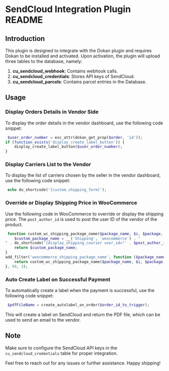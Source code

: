 # SendCloud Integration Plugin README

## Introduction

This plugin is designed to integrate with the Dokan plugin and requires Dokan to be installed and activated. Upon activation, the plugin will upload three tables to the database, namely:

1. **cu_sendcloud_webhook**: Contains webhook calls.
2. **cu_sendcloud_credentials**: Stores API keys of SendCloud.
3. **cu_sendcloud_parcels**: Contains parcel entries in the Database.

## Usage

### Display Orders Details in Vendor Side

To display the order details in the vendor dashboard, use the following code snippet:

```php
 $user_order_number = esc_attr(dokan_get_prop($order, 'id'));
if (function_exists('display_create_label_button')) {
    display_create_label_button($user_order_number);
}

```

### Display Carriers List to the Vendor

To display the list of carriers chosen by the seller in the vendor dashboard, use the following code snippet:

```php
 echo do_shortcode('[custom_shipping_form]');
```

### Override or Display Shipping Price in WooCommerce

Use the following code in WooCommerce to override or display the shipping price. The `post_author_id` is used to post the user ID of the vendor of the product.

```php
 function custom_wc_shipping_package_name($package_name, $i, $package, $post_author_id) {
    $custom_package_name = __('Shipping', 'woocommerce') . "
" . do_shortcode('[display_shipping_courier user_id="' . $post_author_id . '"]');
    return $custom_package_name;
}
add_filter('woocommerce_shipping_package_name', function ($package_name, $i, $package) use ($post_author_id) {
    return custom_wc_shipping_package_name($package_name, $i, $package, $post_author_id);
}, 99, 3);

```

### Auto Create Label on Successful Payment

To automatically create a label when the payment is successful, use the following code snippet:

```php
 $pdfFileName = create_autolabel_on_order($order_id_to_trigger);

```

This will create a label on SendCloud and return the PDF file, which can be used to send an email to the vendor.

## Note

Make sure to configure the SendCloud API keys in the `cu_sendcloud_credentials` table for proper integration.

Feel free to reach out for any issues or further assistance. Happy shipping!
